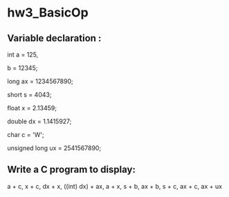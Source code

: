 # hw3_BasicOp
## Variable declaration :

int a = 125, 

b = 12345;

long ax = 1234567890;

short s = 4043;

float x = 2.13459;

double dx = 1.1415927;

char c = 'W';

unsigned long ux = 2541567890;


## Write a C program to display:

a + c, x + c, dx + x, ((int) dx) + ax, a + x, s + b, ax + b, s + c, ax + c, ax + ux
